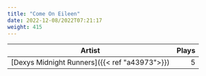```yaml
---
title: "Come On Eileen"
date: 2022-12-08/2022T07:21:17
weight: 415
---
```




 Artist | Plays 
----- | -----:
[Dexys Midnight Runners]({{< ref "a43973">}}) | 5
